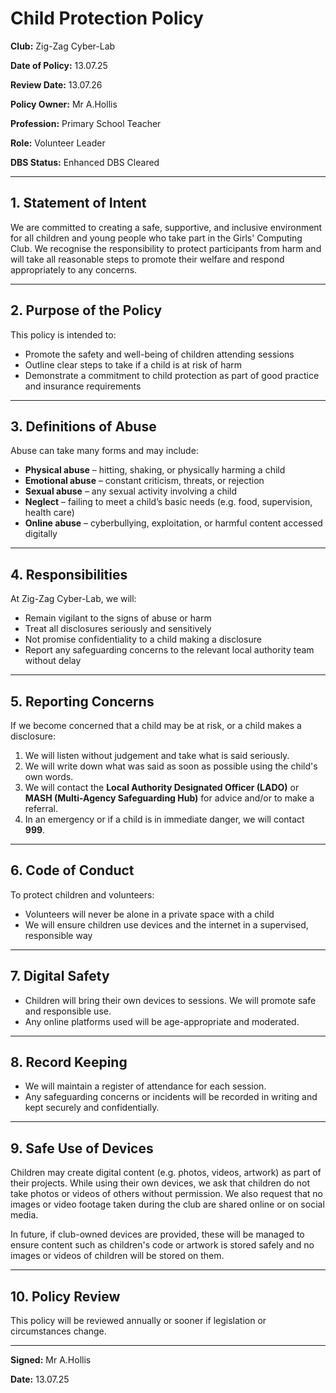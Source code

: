 # **Child Protection Policy**

**Club:** Zig-Zag Cyber-Lab

**Date of Policy:** 13.07.25

**Review Date:** 13.07.26

**Policy Owner:** Mr A.Hollis

**Profession:** Primary School Teacher

**Role:** Volunteer Leader

**DBS Status:** Enhanced DBS Cleared

---

## **1. Statement of Intent**

We are committed to creating a safe, supportive, and inclusive environment for all children and young people who take part in the Girls' Computing Club. We recognise the responsibility to protect participants from harm and will take all reasonable steps to promote their welfare and respond appropriately to any concerns.

---

## **2. Purpose of the Policy**

This policy is intended to:

- Promote the safety and well-being of children attending sessions
- Outline clear steps to take if a child is at risk of harm
- Demonstrate a commitment to child protection as part of good practice and insurance requirements

---

## **3. Definitions of Abuse**

Abuse can take many forms and may include:

- **Physical abuse** – hitting, shaking, or physically harming a child
- **Emotional abuse** – constant criticism, threats, or rejection
- **Sexual abuse** – any sexual activity involving a child
- **Neglect** – failing to meet a child’s basic needs (e.g. food, supervision, health care)
- **Online abuse** – cyberbullying, exploitation, or harmful content accessed digitally

---

## **4. Responsibilities**

At Zig-Zag Cyber-Lab, we will:

- Remain vigilant to the signs of abuse or harm
- Treat all disclosures seriously and sensitively
- Not promise confidentiality to a child making a disclosure
- Report any safeguarding concerns to the relevant local authority team without delay

---

## **5. Reporting Concerns**

If we become concerned that a child may be at risk, or a child makes a disclosure:

1. We will listen without judgement and take what is said seriously.
2. We will write down what was said as soon as possible using the child's own words.
3. We will contact the **Local Authority Designated Officer (LADO)** or **MASH (Multi-Agency Safeguarding Hub)** for advice and/or to make a referral.
4. In an emergency or if a child is in immediate danger, we will contact **999**.

---

## **6. Code of Conduct**

To protect children and volunteers:

- Volunteers will never be alone in a private space with a child
- We will ensure children use devices and the internet in a supervised, responsible way

---

## **7. Digital Safety**

- Children will bring their own devices to sessions. We will promote safe and responsible use.
- Any online platforms used will be age-appropriate and moderated.

---

## **8. Record Keeping**

- We will maintain a register of attendance for each session.
- Any safeguarding concerns or incidents will be recorded in writing and kept securely and confidentially.

---

## **9. Safe Use of Devices**

Children may create digital content (e.g. photos, videos, artwork) as part of their projects. While using their own devices, we ask that children do not take photos or videos of others without permission. We also request that no images or video footage taken during the club are shared online or on social media.

In future, if club-owned devices are provided, these will be managed to ensure content such as children's code or artwork is stored safely and no images or videos of children will be stored on them.

---

## **10. Policy Review**

This policy will be reviewed annually or sooner if legislation or circumstances change.

---

**Signed:** Mr A.Hollis

**Date:** 13.07.25
